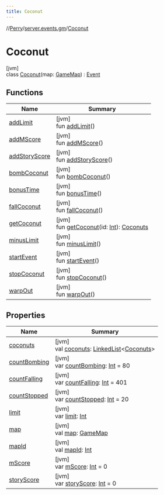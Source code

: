 ```yaml
---
title: Coconut
---
```

//[Perry](../../../index.html)/[server.events.gm](../index.html)/[Coconut](index.html)



# Coconut



[jvm]\
class [Coconut](index.html)(map: [GameMap](../../server.maps/-game-map/index.html)) : [Event](../-event/index.html)



## Functions


| Name | Summary |
|---|---|
| [addLimit](../-event/add-limit.html) | [jvm]<br>fun [addLimit](../-event/add-limit.html)() |
| [addMScore](add-m-score.html) | [jvm]<br>fun [addMScore](add-m-score.html)() |
| [addStoryScore](add-story-score.html) | [jvm]<br>fun [addStoryScore](add-story-score.html)() |
| [bombCoconut](bomb-coconut.html) | [jvm]<br>fun [bombCoconut](bomb-coconut.html)() |
| [bonusTime](bonus-time.html) | [jvm]<br>fun [bonusTime](bonus-time.html)() |
| [fallCoconut](fall-coconut.html) | [jvm]<br>fun [fallCoconut](fall-coconut.html)() |
| [getCoconut](get-coconut.html) | [jvm]<br>fun [getCoconut](get-coconut.html)(id: [Int](https://kotlinlang.org/api/latest/jvm/stdlib/kotlin/-int/index.html)): [Coconuts](../-coconuts/index.html) |
| [minusLimit](../-event/minus-limit.html) | [jvm]<br>fun [minusLimit](../-event/minus-limit.html)() |
| [startEvent](start-event.html) | [jvm]<br>fun [startEvent](start-event.html)() |
| [stopCoconut](stop-coconut.html) | [jvm]<br>fun [stopCoconut](stop-coconut.html)() |
| [warpOut](warp-out.html) | [jvm]<br>fun [warpOut](warp-out.html)() |


## Properties


| Name | Summary |
|---|---|
| [coconuts](coconuts.html) | [jvm]<br>val [coconuts](coconuts.html): [LinkedList](https://docs.oracle.com/javase/8/docs/api/java/util/LinkedList.html)&lt;[Coconuts](../-coconuts/index.html)&gt; |
| [countBombing](count-bombing.html) | [jvm]<br>var [countBombing](count-bombing.html): [Int](https://kotlinlang.org/api/latest/jvm/stdlib/kotlin/-int/index.html) = 80 |
| [countFalling](count-falling.html) | [jvm]<br>var [countFalling](count-falling.html): [Int](https://kotlinlang.org/api/latest/jvm/stdlib/kotlin/-int/index.html) = 401 |
| [countStopped](count-stopped.html) | [jvm]<br>var [countStopped](count-stopped.html): [Int](https://kotlinlang.org/api/latest/jvm/stdlib/kotlin/-int/index.html) = 20 |
| [limit](../-event/limit.html) | [jvm]<br>var [limit](../-event/limit.html): [Int](https://kotlinlang.org/api/latest/jvm/stdlib/kotlin/-int/index.html) |
| [map](map.html) | [jvm]<br>val [map](map.html): [GameMap](../../server.maps/-game-map/index.html) |
| [mapId](../-event/map-id.html) | [jvm]<br>val [mapId](../-event/map-id.html): [Int](https://kotlinlang.org/api/latest/jvm/stdlib/kotlin/-int/index.html) |
| [mScore](m-score.html) | [jvm]<br>var [mScore](m-score.html): [Int](https://kotlinlang.org/api/latest/jvm/stdlib/kotlin/-int/index.html) = 0 |
| [storyScore](story-score.html) | [jvm]<br>var [storyScore](story-score.html): [Int](https://kotlinlang.org/api/latest/jvm/stdlib/kotlin/-int/index.html) = 0 |

